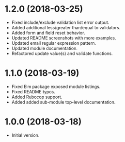 # 1.2.0 (2018-03-25)

- Fixed include/exclude validation list error output.
- Added additional less/greater than/equal to validators.
- Added form and field reset behavior.
- Updated README screenshots with more examples.
- Updated email regular expression pattern.
- Updated module documentation.
- Refactored update value(s) and validate functions.

# 1.1.0 (2018-03-19)

- Fixed Elm package exposed module listings.
- Fixed README typos.
- Added Rubocop support.
- Added added sub-module top-level documentation.

# 1.0.0 (2018-03-18)

- Initial version.
